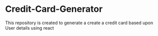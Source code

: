 # Credit-Card-Generator
This repository is created to generate a create a credit card based upon User details using react
